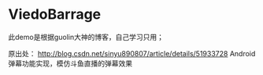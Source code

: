 # ViedoBarrage

此demo是根据guolin大神的博客，自己学习只用；

原出处：
http://blog.csdn.net/sinyu890807/article/details/51933728
 Android弹幕功能实现，模仿斗鱼直播的弹幕效果
